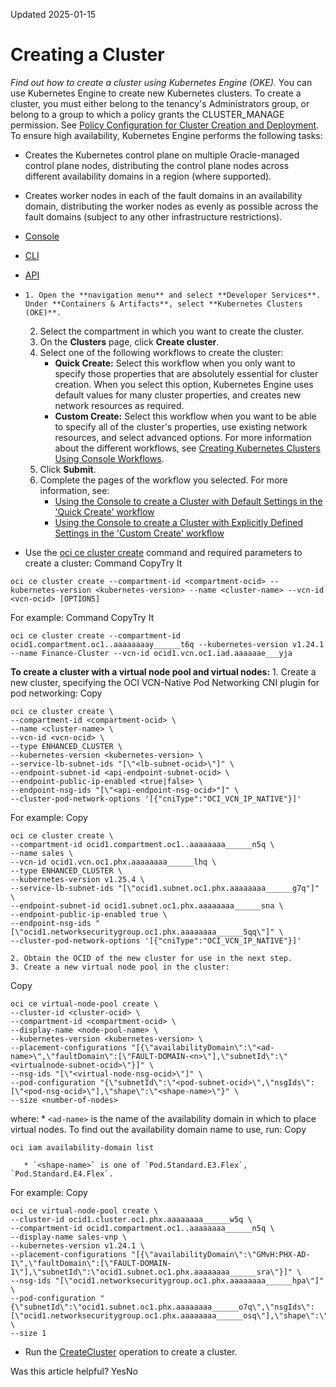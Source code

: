 Updated 2025-01-15
# Creating a Cluster
_Find out how to create a cluster using Kubernetes Engine (OKE)._
You can use Kubernetes Engine to create new Kubernetes clusters. To create a cluster, you must either belong to the tenancy's Administrators group, or belong to a group to which a policy grants the CLUSTER_MANAGE permission. See [Policy Configuration for Cluster Creation and Deployment](https://docs.oracle.com/en-us/iaas/Content/ContEng/Concepts/contengpolicyconfig.htm#Policy_Configuration_for_Cluster_Creation_and_Deployment "Find out about the IAM policies to create before using Kubernetes Engine \(OKE\).").
To ensure high availability, Kubernetes Engine performs the following tasks:
  * Creates the Kubernetes control plane on multiple Oracle-managed control plane nodes, distributing the control plane nodes across different availability domains in a region (where supported).
  * Creates worker nodes in each of the fault domains in an availability domain, distributing the worker nodes as evenly as possible across the fault domains (subject to any other infrastructure restrictions).


  * [Console](https://docs.oracle.com/en-us/iaas/Content/ContEng/Tasks/create-cluster.htm)
  * [CLI](https://docs.oracle.com/en-us/iaas/Content/ContEng/Tasks/create-cluster.htm)
  * [API](https://docs.oracle.com/en-us/iaas/Content/ContEng/Tasks/create-cluster.htm)


  *     1. Open the **navigation menu** and select **Developer Services**. Under **Containers & Artifacts**, select **Kubernetes Clusters (OKE)**.
    2. Select the compartment in which you want to create the cluster.
    3. On the **Clusters** page, click **Create cluster**.
    4. Select one of the following workflows to create the cluster:
       * **Quick Create:** Select this workflow when you only want to specify those properties that are absolutely essential for cluster creation. When you select this option, Kubernetes Engine uses default values for many cluster properties, and creates new network resources as required.
       * **Custom Create:** Select this workflow when you want to be able to specify all of the cluster's properties, use existing network resources, and select advanced options.
For more information about the different workflows, see [Creating Kubernetes Clusters Using Console Workflows](https://docs.oracle.com/en-us/iaas/Content/ContEng/Tasks/contengcreatingclusterusingoke.htm#Creating_a_Kubernetes_Cluster "Find out about the two ways to create a Kubernetes cluster using Kubernetes Engine \(OKE\).").
    5. Click **Submit**.
    6. Complete the pages of the workflow you selected. For more information, see:
       * [Using the Console to create a Cluster with Default Settings in the 'Quick Create' workflow](https://docs.oracle.com/en-us/iaas/Content/ContEng/Tasks/contengcreatingclusterusingoke_topic-Using_the_Console_to_create_a_Quick_Cluster_with_Default_Settings.htm#create-quick-cluster "Find out how to use the 'Quick Create' workflow to create a Kubernetes cluster with default settings and new network resources using Kubernetes Engine \(OKE\).")
       * [Using the Console to create a Cluster with Explicitly Defined Settings in the 'Custom Create' workflow](https://docs.oracle.com/en-us/iaas/Content/ContEng/Tasks/contengcreatingclusterusingoke_topic-Using_the_Console_to_create_a_Custom_Cluster_with_Explicitly_Defined_Settings.htm#create-custom-cluster "Find out how to use the 'Custom Create' workflow to create a Kubernetes cluster with explicitly defined settings and existing network resources using Kubernetes Engine \(OKE\).")
  * Use the [oci ce cluster create](https://docs.oracle.com/iaas/tools/oci-cli/latest/oci_cli_docs/cmdref/ce/cluster/create.html) command and required parameters to create a cluster:
Command
CopyTry It
```
oci ce cluster create --compartment-id <compartment-ocid> --kubernetes-version <kubernetes-version> --name <cluster-name> --vcn-id <vcn-ocid> [OPTIONS]
```

For example: 
Command
CopyTry It
```
oci ce cluster create --compartment-id ocid1.compartment.oc1..aaaaaaaay______t6q --kubernetes-version v1.24.1 --name Finance-Cluster --vcn-id ocid1.vcn.oc1.iad.aaaaaae___yja
```

**To create a cluster with a virtual node pool and virtual nodes:**
    1. Create a new cluster, specifying the OCI VCN-Native Pod Networking CNI plugin for pod networking:
Copy
```
oci ce cluster create \
--compartment-id <compartment-ocid> \
--name <cluster-name> \
--vcn-id <vcn-ocid> \
--type ENHANCED_CLUSTER \
--kubernetes-version <kubernetes-version> \
--service-lb-subnet-ids "[\"<lb-subnet-ocid>\"]" \
--endpoint-subnet-id <api-endpoint-subnet-ocid> \
--endpoint-public-ip-enabled <true|false> \
--endpoint-nsg-ids "[\"<api-endpoint-nsg-ocid>"]" \
--cluster-pod-network-options '[{"cniType":"OCI_VCN_IP_NATIVE"}]'
```

For example:
Copy
```
oci ce cluster create \
--compartment-id ocid1.compartment.oc1..aaaaaaaa______n5q \
--name sales \
--vcn-id ocid1.vcn.oc1.phx.aaaaaaaa______lhq \
--type ENHANCED_CLUSTER \
--kubernetes-version v1.25.4 \
--service-lb-subnet-ids "[\"ocid1.subnet.oc1.phx.aaaaaaaa______g7q"]" \
--endpoint-subnet-id ocid1.subnet.oc1.phx.aaaaaaaa______sna \
--endpoint-public-ip-enabled true \
--endpoint-nsg-ids "[\"ocid1.networksecuritygroup.oc1.phx.aaaaaaaa______5qq\"]" \
--cluster-pod-network-options '[{"cniType":"OCI_VCN_IP_NATIVE"}]'
```

    2. Obtain the OCID of the new cluster for use in the next step.
    3. Create a new virtual node pool in the cluster:
Copy
```
oci ce virtual-node-pool create \
--cluster-id <cluster-ocid> \
--compartment-id <compartment-ocid> \
--display-name <node-pool-name> \
--kubernetes-version <kubernetes-version> \
--placement-configurations "[{\"availabilityDomain\":\"<ad-name>\",\"faultDomain\":[\"FAULT-DOMAIN-<n>\"],\"subnetId\":\"<virtualnode-subnet-ocid>\"}]" \
--nsg-ids "[\"<virtual-node-nsg-ocid>\"]" \
--pod-configuration "{\"subnetId\":\"<pod-subnet-ocid>\",\"nsgIds\":[\"<pod-nsg-ocid>\"],\"shape\":\"<shape-name>\"}" \
--size <number-of-nodes>
```

where:
       * `<ad-name>` is the name of the availability domain in which to place virtual nodes. To find out the availability domain name to use, run:
Copy
```
oci iam availability-domain list
```

       * `<shape-name>` is one of `Pod.Standard.E3.Flex`, `Pod.Standard.E4.Flex`.
For example:
Copy
```
oci ce virtual-node-pool create \
--cluster-id ocid1.cluster.oc1.phx.aaaaaaaa______w5q \
--compartment-id ocid1.compartment.oc1..aaaaaaaa______n5q \
--display-name sales-vnp \
--kubernetes-version v1.24.1 \
--placement-configurations "[{\"availabilityDomain\":\"GMvH:PHX-AD-1\",\"faultDomain\":[\"FAULT-DOMAIN-1\"],\"subnetId\":\"ocid1.subnet.oc1.phx.aaaaaaaa______sra\"}]" \
--nsg-ids "[\"ocid1.networksecuritygroup.oc1.phx.aaaaaaaa______hpa\"]" \
--pod-configuration "{\"subnetId\":\"ocid1.subnet.oc1.phx.aaaaaaaa______o7q\",\"nsgIds\":[\"ocid1.networksecuritygroup.oc1.phx.aaaaaaaa______osq\"],\"shape\":\"Pod.Standard.E4.Flex\"}" \
--size 1
```

  * Run the [CreateCluster](https://docs.oracle.com/iaas/api/#/en/containerengine/latest/Cluster/CreateCluster) operation to create a cluster.


Was this article helpful?
YesNo

